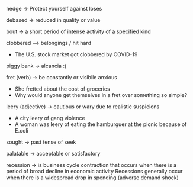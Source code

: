 hedge -> Protect yourself against loses

debased -> reduced in quality or value

bout -> a short period of intense activity of a specified kind

clobbered --> belongings / hit hard
- The U.S. stock market got clobbered by COVID-19

piggy bank -> alcancia :)

fret (verb) -> be constantly or visibile anxious
- She fretted about the cost of groceries
- Why would anyone get themselves in a fret over something so simple?

leery (adjective) -> cautious or wary due to realistic suspicions
- A city leery of gang violence
- A woman was leery of eating the hamburguer at the picnic because of E.coli

sought -> past tense of seek

palatable -> acceptable or satisfactory

recession -> is business cycle contraction that occurs when there is 
a period of broad decline in economic activity
Recessions generally occur when there is a widespread drop in spending (adverse demand shock)

